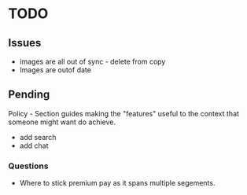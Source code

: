 # TODO

## Issues

- images are all out of sync - delete from copy
- Images are outof date

## Pending

Policy - Section guides making the "features" useful to the context that someone might want do achieve.

- add search
- add chat

### Questions

- Where to stick premium pay as it spans multiple segements.

<!-- Still in system & useful?

clock tools - The InfiniTime Housekeeping Service


 -->
